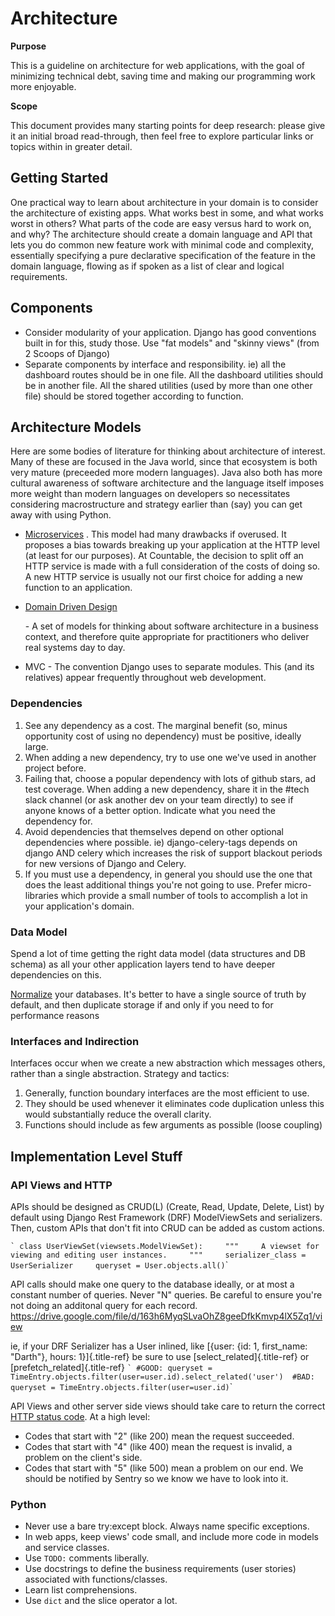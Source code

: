 Architecture
============

**Purpose**

This is a guideline on architecture for web applications, with the goal
of minimizing technical debt, saving time and making our programming
work more enjoyable.

**Scope**

This document provides many starting points for deep research: please
give it an initial broad read-through, then feel free to explore
particular links or topics within in greater detail.

Getting Started
---------------

One practical way to learn about architecture in your domain is to
consider the architecture of existing apps. What works best in some, and
what works worst in others? What parts of the code are easy versus hard
to work on, and why? The architecture should create a domain language
and API that lets you do common new feature work with minimal code and
complexity, essentially specifying a pure declarative specification of
the feature in the domain language, flowing as if spoken as a list of
clear and logical requirements.

Components
----------

-   Consider modularity of your application. Django has good conventions
    built in for this, study those. Use \"fat models\" and \"skinny
    views\" (from 2 Scoops of Django)
-   Separate components by interface and responsibility. ie) all the
    dashboard routes should be in one file. All the dashboard utilities
    should be in another file. All the shared utilities (used by more
    than one other file) should be stored together according to
    function.

Architecture Models
-------------------

Here are some bodies of literature for thinking about architecture of
interest. Many of these are focused in the Java world, since that
ecosystem is both very mature (preceeded more modern languages). Java
also both has more cultural awareness of software architecture and the
language itself imposes more weight than modern languages on developers
so necessitates considering macrostructure and strategy earlier than
(say) you can get away with using Python.

-   [Microservices](https://dwmkerr.com/the-death-of-microservice-madness-in-2018/)
    . This model had many drawbacks if overused. It proposes a bias
    towards breaking up your application at the HTTP level (at least for
    our purposes). At Countable, the decision to split off an HTTP
    service is made with a full consideration of the costs of doing so.
    A new HTTP service is usually not our first choice for adding a new
    function to an application.

-   [Domain Driven Design](https://dddcommunity.org/book/evans_2003/)

    \- A set of models for thinking about software architecture in a
    business context, and therefore quite appropriate for practitioners
    who deliver real systems day to day.

-   MVC - The convention Django uses to separate modules. This (and its
    relatives) appear frequently throughout web development.

### Dependencies

1.  See any dependency as a cost. The marginal benefit (so, minus
    opportunity cost of using no dependency) must be positive, ideally
    large.
2.  When adding a new dependency, try to use one we\'ve used in another
    project before.
3.  Failing that, choose a popular dependency with lots of github stars,
    ad test coverage. When adding a new dependency, share it in the
    \#tech slack channel (or ask another dev on your team directly) to
    see if anyone knows of a better option. Indicate what you need the
    dependency for.
4.  Avoid dependencies that themselves depend on other optional
    dependencies where possible. ie) django-celery-tags depends on
    django AND celery which increases the risk of support blackout
    periods for new versions of Django and Celery.
5.  If you must use a dependency, in general you should use the one that
    does the least additional things you\'re not going to use. Prefer
    micro-libraries which provide a small number of tools to accomplish
    a lot in your application\'s domain.

### Data Model

Spend a lot of time getting the right data model (data structures and DB
schema) as all your other application layers tend to have deeper
dependencies on this.

[Normalize](https://en.wikipedia.org/wiki/Database_normalization) your
databases. It\'s better to have a single source of truth by default, and
then duplicate storage if and only if you need to for performance
reasons

### Interfaces and Indirection

Interfaces occur when we create a new abstraction which messages others,
rather than a single abstraction. Strategy and tactics:

1.  Generally, function boundary interfaces are the most efficient to
    use.
2.  They should be used whenever it eliminates code duplication unless
    this would substantially reduce the overall clarity.
3.  Functions should include as few arguments as possible (loose
    coupling)

Implementation Level Stuff
--------------------------

### API Views and HTTP

APIs should be designed as CRUD(L) (Create, Read, Update, Delete, List)
by default using Django Rest Framework (DRF) ModelViewSets and
serializers. Then, custom APIs that don\'t fit into CRUD can be added as
custom actions.

`` ` class UserViewSet(viewsets.ModelViewSet):     """     A viewset for viewing and editing user instances.     """     serializer_class = UserSerializer     queryset = User.objects.all() ``\`

API calls should make one query to the database ideally, or at most a
constant number of queries. Never \"N\" queries. Be careful to ensure
you\'re not doing an additonal query for each record.
<https://drive.google.com/file/d/163h6MyqSLvaOhZ8geeDfkKmvp4lX5Zq1/view>

ie, if your DRF Serializer has a User inlined, like [{user: {id: 1,
first\_name: \"Darth\"}, hours: 1}]{.title-ref} be sure to use
[select\_related]{.title-ref} or [prefetch\_related]{.title-ref}
`` ` #GOOD: queryset = TimeEntry.objects.filter(user=user.id).select_related('user')  #BAD: queryset = TimeEntry.objects.filter(user=user.id) ``\`

API Views and other server side views should take care to return the
correct [HTTP status
code](https://en.wikipedia.org/wiki/List_of_HTTP_status_codes). At a
high level:

-   Codes that start with \"2\" (like 200) mean the request succeeded.
-   Codes that start with \"4\" (like 400) mean the request is invalid,
    a problem on the client\'s side.
-   Codes that start with \"5\" (like 500) mean a problem on our end. We
    should be notified by Sentry so we know we have to look into it.

### Python

-   Never use a bare try:except block. Always name specific exceptions.
-   In web apps, keep views\' code small, and include more code in
    models and service classes.
-   Use `TODO:` comments liberally.
-   Use docstrings to define the business requirements (user stories)
    associated with functions/classes.
-   Learn list comprehensions.
-   Use `dict` and the slice operator a lot.
